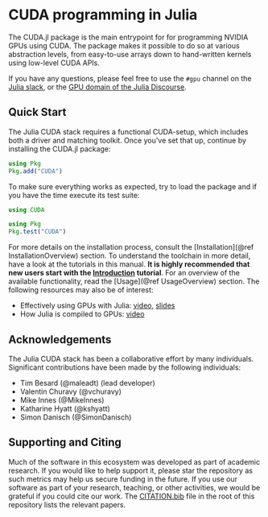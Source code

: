 # CUDA programming in Julia

The CUDA.jl package is the main entrypoint for for programming NVIDIA GPUs using CUDA. The
package makes it possible to do so at various abstraction levels, from easy-to-use arrays
down to hand-written kernels using low-level CUDA APIs.

If you have any questions, please feel free to use the `#gpu` channel on the [Julia
slack](https://julialang.slack.com/), or the [GPU domain of the Julia
Discourse](https://discourse.julialang.org/c/domain/gpu).


## Quick Start

The Julia CUDA stack requires a functional CUDA-setup, which includes both a driver and
matching toolkit. Once you've set that up, continue by installing the CUDA.jl package:

```julia
using Pkg
Pkg.add("CUDA")
```

To make sure everything works as expected, try to load the package and if you have the time
execute its test suite:

```julia
using CUDA

using Pkg
Pkg.test("CUDA")
```

For more details on the installation process, consult the [Installation](@ref
InstallationOverview) section. To understand the toolchain in more detail, have a look at
the tutorials in this manual. **It is highly recommended that new users start with the
[Introduction](@ref) tutorial**. For an overview of the available functionality, read the
[Usage](@ref UsageOverview) section. The following resources may also be of interest:

- Effectively using GPUs with Julia: [video](https://www.youtube.com/watch?v=7Yq1UyncDNc),
  [slides](https://docs.google.com/presentation/d/1l-BuAtyKgoVYakJSijaSqaTL3friESDyTOnU2OLqGoA/)
- How Julia is compiled to GPUs: [video](https://www.youtube.com/watch?v=Fz-ogmASMAE)


## Acknowledgements

The Julia CUDA stack has been a collaborative effort by many individuals. Significant
contributions have been made by the following individuals:

- Tim Besard (@maleadt) (lead developer)
- Valentin Churavy (@vchuravy)
- Mike Innes (@MikeInnes)
- Katharine Hyatt (@kshyatt)
- Simon Danisch (@SimonDanisch)


## Supporting and Citing

Much of the software in this ecosystem was developed as part of academic research. If you
would like to help support it, please star the repository as such metrics may help us secure
funding in the future. If you use our software as part of your research, teaching, or other
activities, we would be grateful if you could cite our work. The
[CITATION.bib](https://github.com/JuliaGPU/CUDA.jl/blob/master/CITATION.bib) file in the
root of this repository lists the relevant papers.

